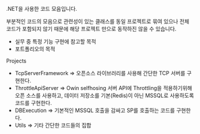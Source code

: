 .NET을 사용한 코드 모음입니다.

부분적인 코드의 모음으로 관련성이 있는 클래스를 동일 프로젝트로 묶여 있으나 전체 코드가 포함되지 않기 때문에 해당 프로젝트 만으로 동작하진 않을 수 있습니다.

- 실무 중 특정 기능 구현에 참고할 목적
- 포트폴리오의 목적

  
Projects
- TcpServerFramework  => 오픈소스 라이브러리를 사용해 간단한 TCP 서버를 구현한다.
- ThrottleApiServer => Owin selfhosing 서버 API에 Throttling을 적용하기위해 오픈 소스를 사용하고, 데이터 저장소를 기본(Redis)이 아닌 MSSQL로 사용하도록 코드를 구현한다.
- DBExecution => 기본적인 MSSQL 호출을 감싸고 SP를 호출하는 코드를 구현한다.
- Utils => 기타 간단한 코드들의 집합

